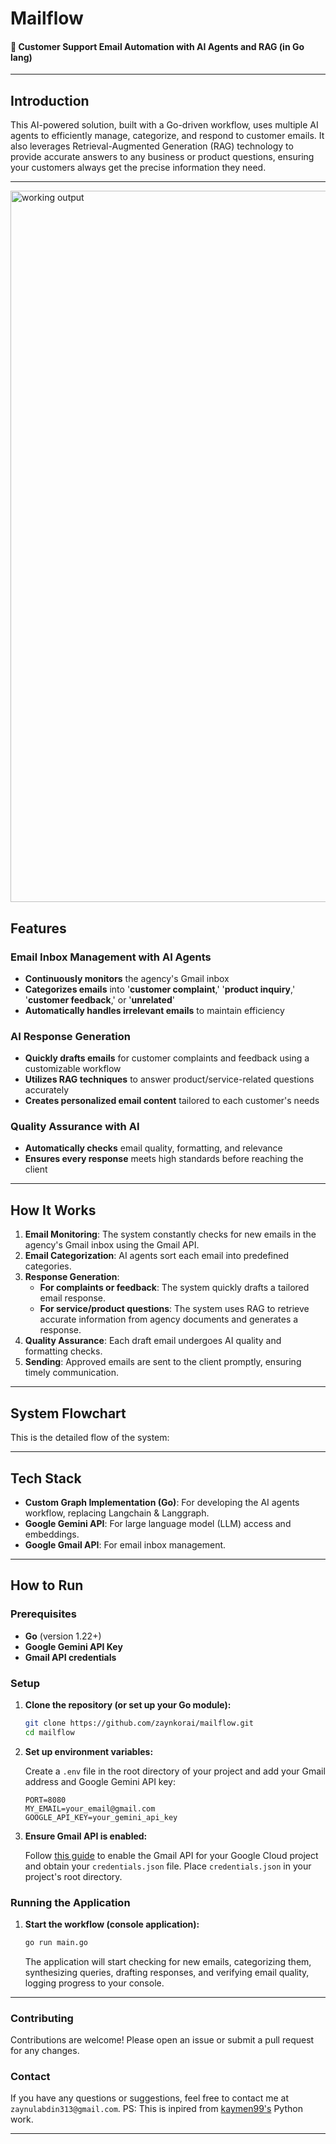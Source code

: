 # Mailflow
#### 🚀 **Customer Support Email Automation with AI Agents and RAG (in Go lang)**


-----

## **Introduction**

This AI-powered solution, built with a Go-driven workflow, uses multiple AI agents to efficiently manage, categorize, and respond to customer emails. It also leverages Retrieval-Augmented Generation (RAG) technology to provide accurate answers to any business or product questions, ensuring your customers always get the precise information they need.

-----
<img width="1138" alt="working output" src="https://github.com/user-attachments/assets/9ba471f2-0c63-4adf-9643-2950c303d435" />


## Features

### Email Inbox Management with AI Agents

  * **Continuously monitors** the agency's Gmail inbox
  * **Categorizes emails** into '**customer complaint**,' '**product inquiry**,' '**customer feedback**,' or '**unrelated**'
  * **Automatically handles irrelevant emails** to maintain efficiency

### AI Response Generation

  * **Quickly drafts emails** for customer complaints and feedback using a customizable workflow
  * **Utilizes RAG techniques** to answer product/service-related questions accurately
  * **Creates personalized email content** tailored to each customer's needs

### **Quality Assurance with AI**

  * **Automatically checks** email quality, formatting, and relevance
  * **Ensures every response** meets high standards before reaching the client

-----

## **How It Works**

1.  **Email Monitoring**: The system constantly checks for new emails in the agency's Gmail inbox using the Gmail API.
2.  **Email Categorization**: AI agents sort each email into predefined categories.
3.  **Response Generation**:
      * **For complaints or feedback**: The system quickly drafts a tailored email response.
      * **For service/product questions**: The system uses RAG to retrieve accurate information from agency documents and generates a response.
4.  **Quality Assurance**: Each draft email undergoes AI quality and formatting checks.
5.  **Sending**: Approved emails are sent to the client promptly, ensuring timely communication.

-----

## System Flowchart

This is the detailed flow of the system:


-----

## Tech Stack

  * **Custom Graph Implementation (Go)**: For developing the AI agents workflow, replacing Langchain & Langgraph.
  * **Google Gemini API**: For large language model (LLM) access and embeddings.
  * **Google Gmail API**: For email inbox management.

-----

## How to Run

### Prerequisites

  * **Go** (version 1.22+)
  * **Google Gemini API Key**
  * **Gmail API credentials**

### Setup

1.  **Clone the repository (or set up your Go module):**

    ```sh
    git clone https://github.com/zaynkorai/mailflow.git 
    cd mailflow
    ```

3.  **Set up environment variables:**

    Create a `.env` file in the root directory of your project and add your Gmail address and Google Gemini API key:

    ```env
    PORT=8080
    MY_EMAIL=your_email@gmail.com
    GOOGLE_API_KEY=your_gemini_api_key
    ```

4.  **Ensure Gmail API is enabled:**

    Follow [this guide](https://developers.google.com/gmail/api/quickstart/python) to enable the Gmail API for your Google Cloud project and obtain your `credentials.json` file. Place `credentials.json` in your project's root directory.

### Running the Application

1.  **Start the workflow (console application):**

    ```sh
    go run main.go
    ```

    The application will start checking for new emails, categorizing them, synthesizing queries, drafting responses, and verifying email quality, logging progress to your console.


-----

### Contributing

Contributions are welcome\! Please open an issue or submit a pull request for any changes.


### Contact

If you have any questions or suggestions, feel free to contact me at `zaynulabdin313@gmail.com`.
PS: This is inpired from [kaymen99's](https://github.com/kaymen99) Python work.

-----
